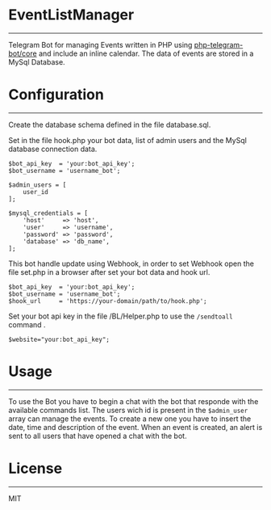 # EventListManager
----
Telegram Bot for managing Events written in PHP using [php-telegram-bot/core](https://github.com/php-telegram-bot/core) and include an inline calendar. The data of events are stored in a MySql Database.

# Configuration
----
Create the database schema defined in the file database.sql.

Set in the file hook.php your bot data, list of admin users and the MySql database connection data. 
```
$bot_api_key  = 'your:bot_api_key';
$bot_username = 'username_bot';

$admin_users = [
    user_id
];

$mysql_credentials = [
    'host'     => 'host',
    'user'     => 'username',
    'password' => 'password',
    'database' => 'db_name',
];
```

This bot handle update using Webhook, in order to set Webhook open the file set.php in a browser after set your bot data and hook url.  
```
$bot_api_key  = 'your:bot_api_key';
$bot_username = 'username_bot';
$hook_url     = 'https://your-domain/path/to/hook.php'; 
```
Set your bot api key in the file /BL/Helper.php to use the `/sendtoall` command . 
```
$website="your:bot_api_key";
```

# Usage
----
To use the Bot you have to begin a chat with the bot that responde with the available commands list.
The users wich id is present in the `$admin_user` array can manage the events. To create a new one you have to insert the date, time and description of the event. When an event is created, an alert is sent to all users that have opened a chat with the bot.

# License
----
MIT
